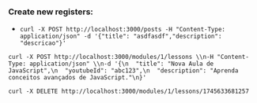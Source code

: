 

### Create new registers: 
- ```curl -X POST http://localhost:3000/posts -H "Content-Type: application/json" -d '{"title": "asdfasdf","description": "descricao"}'```


```
curl -X POST http://localhost:3000/modules/1/lessons \\n-H "Content-Type: application/json" \\n-d '{\n  "title": "Nova Aula de JavaScript",\n  "youtubeId": "abc123",\n  "description": "Aprenda conceitos avançados de JavaScript."\n}'

curl -X DELETE http://localhost:3000/modules/1/lessons/1745633681257
``` 
